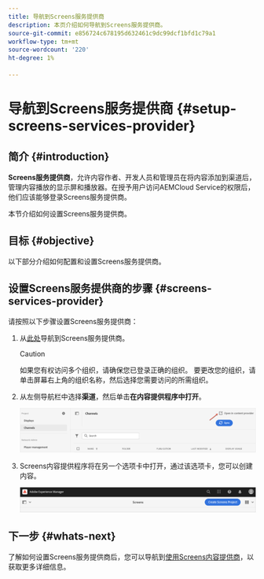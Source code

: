 ```yaml
---
title: 导航到Screens服务提供商
description: 本页介绍如何导航到Screens服务提供商。
source-git-commit: e856724c678195d632461c9dc99dcf1bfd1c79a1
workflow-type: tm+mt
source-wordcount: '220'
ht-degree: 1%

---
```



# 导航到Screens服务提供商 {#setup-screens-services-provider}

## 简介 {#introduction}

**Screens服务提供商**，允许内容作者、开发人员和管理员在将内容添加到渠道后，管理内容播放的显示屏和播放器。在授予用户访问AEMCloud Service的权限后，他们应该能够登录Screens服务提供商。

本节介绍如何设置Screens服务提供商。


## 目标 {#objective}

以下部分介绍如何配置和设置Screens服务提供商。

## 设置Screens服务提供商的步骤 {#screens-services-provider}

请按照以下步骤设置Screens服务提供商：

1. 从[此处](https://experience.adobe.com/screens)导航到Screens服务提供商。

   >[!CAUTION]
   >如果您有权访问多个组织，请确保您已登录正确的组织。 要更改您的组织，请单击屏幕右上角的组织名称，然后选择您需要访问的所需组织。

1. 从左侧导航栏中选择&#x200B;**渠道**，然后单击&#x200B;**在内容提供程序中打开**。

   ![图像](/help/screens-cloud/assets/configure/configure-screens1.png)

1. Screens内容提供程序将在另一个选项卡中打开，通过该选项卡，您可以创建内容。

   ![图像](/help/screens-cloud/assets/configure/configure-screens2.png)

## 下一步 {#whats-next}

了解如何设置Screens服务提供商后，您可以导航到[使用Screens内容提供商](https://experienceleague.adobe.com/docs/experience-manager-cloud-service/screens-as-cloud-service/configure-screens-cloud/using-screens-content-provider.html?lang=end)，以获取更多详细信息。

